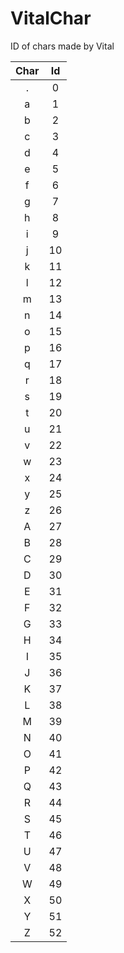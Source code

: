 # VitalChar
ID of chars made by Vital


| Char |  Id |
| :--: | :-: |
|   .  |  0  |
|   a  |  1  |
|   b  |  2  |
|   c  |  3  |
|   d  |  4  |
|   e  |  5  |
|   f  |  6  |
|   g  |  7  |
|   h  |  8  |
|   i  |  9  |
|   j  |  10 |
|   k  |  11 |
|   l  |  12 |
|   m  |  13 |
|   n  |  14 |
|   o  |  15 |
|   p  |  16 |
|   q  |  17 |
|   r  |  18 |
|   s  |  19 |
|   t  |  20 |
|   u  |  21 |
|   v  |  22 |
|   w  |  23 |
|   x  |  24 |
|   y  |  25 |
|   z  |  26 |
|   A  |  27 |
|   B  |  28 |
|   C  |  29 |
|   D  |  30 |
|   E  |  31 |
|   F  |  32 |
|   G  |  33 |
|   H  |  34 |
|   I  |  35 |
|   J  |  36 |
|   K  |  37 |
|   L  |  38 |
|   M  |  39 |
|   N  |  40 |
|   O  |  41 |
|   P  |  42 |
|   Q  |  43 |
|   R  |  44 |
|   S  |  45 |
|   T  |  46 |
|   U  |  47 |
|   V  |  48 |
|   W  |  49 |
|   X  |  50 |
|   Y  |  51 |
|   Z  |  52 |

